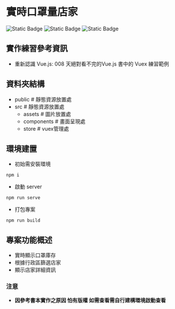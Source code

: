 # 實時口罩量店家
![Static Badge](https://img.shields.io/badge/Node-v16.20.2-blue) ![Static Badge](https://img.shields.io/badge/Vue-v3-green) ![Static Badge](https://img.shields.io/badge/VueCli-blue)

## 實作練習參考資訊
- 重新認識 Vue.js: 008 天絕對看不完的Vue.js 書中的 Vuex 練習範例

## 資料夾結構
  - public # 靜態資源放置處
  - src # 靜態資源放置處
    - assets # 圖片放置處
    - components # 畫面呈現處
    - store # vuex管理處

## 環境建置
- 初始需安裝環境
```
npm i 
```
- 啟動 server
```
npm run serve
```
- 打包專案
```
npm run build
```
## 專案功能概述
- 實時顯示口罩庫存
- 根據行政區篩選店家
- 顯示店家詳細資訊

### 注意
- **因參考書本實作之原因 怕有版權 如需查看需自行建構環境啟動查看**
